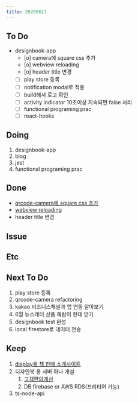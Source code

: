 ```yaml
---
title: 20200617
---
```


## To Do

- designbook-app
  - [o] camera에 square css 추가
  - [o] webview reloading
  - [o] header title 변경
  - [ ] play store 등록
  - [ ] notification modal로 적용
  - [ ] build해서 로고 확인
  - [ ] activity indicator 10초이상 지속되면 false 처리
  - [ ] functional programing prac
  - [ ] react-hooks

## Doing

1. designbook-app
2. blog
3. jest
4. functional programing prac

## Done

- [qrcode-camera에 square css 추가](https://www.notion.so/designbook/Qrcode-Line-css-90c69be0f5b34cb3b2f90ef8d6df049a)
- [webview reloading](https://www.notion.so/designbook/Scrollview-RefreshControl-15dc50753cf3446fb491db25c350d483)
- header title 변경

## Issue

## Etc

## Next To Do

1. play store 등록
2. qrcode-camera refactoring
3. kakao 비즈니스채널과 앱 연동 알아보기
4. 6월 뉴스레터 상품 혜람이 한테 받기
5. designbook test 완성
6. local firestore로 데이터 전송

## Keep

1. [display용 책 판매 소개사이트](https://www.notion.so/664d830ecbd64cfd92ec8d22efa725fa)
2. 디자인북 용 서버 하나 개설
   1. [ 고객편의개선 ](https://www.notion.so/ec91e42cfe2a40da8c1f01f5d3c83c4a)
   2. DB firebase or AWS RDS(프리티어 가능)
3. ts-node-api
